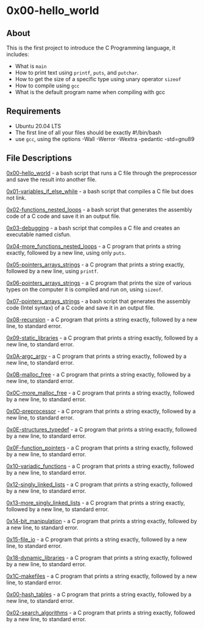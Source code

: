# 0x00-hello_world
## About
This is the first project to introduce the C Programming language, it includes:
- What is `main`
- How to print text using `printf`, `puts`, and `putchar`.
- How to get the size of a specific type using unary operator `sizeof`
- How to compile using `gcc`
- What is the default program name when compiling with gcc

## Requirements
- Ubuntu 20.04 LTS
- The first line of all your files should be exactly #!/bin/bash
- use `gcc`, using the options -Wall -Werror -Wextra -pedantic -std=gnu89

## File Descriptions
[0x00-hello_world](https://github.com/szbrooks2017/holbertonschool-low_level_programming/tree/main/0x00-hello_world) -  a bash script that runs a C file through the preprocessor and save the result into another file.

[0x01-variables_if_else_while](https://github.com/szbrooks2017/holbertonschool-low_level_programming/tree/main/0x01-variables_if_else_while) - a bash script that compiles a C file but does not link.

[0x02-functions_nested_loops](https://github.com/szbrooks2017/holbertonschool-low_level_programming/tree/main/0x02-functions_nested_loops) -  a bash script that generates the assembly code of a C code and save it in an output file.

[0x03-debugging](https://github.com/szbrooks2017/holbertonschool-low_level_programming/tree/main/0x03-debugging) - a bash script that compiles a C file and creates an executable named cisfun.

[0x04-more_functions_nested_loops](https://github.com/szbrooks2017/holbertonschool-low_level_programming/tree/main/0x04-more_functions_nested_loops) - a C program that prints a string exactly, followed by a new line, using only `puts`.

[0x05-pointers_arrays_strings](https://github.com/szbrooks2017/holbertonschool-low_level_programming/tree/main/0x05-pointers_arrays_strings) - a C program that prints a string exactly, followed by a new line, using `printf`.

[0x06-pointers_arrays_strings](https://github.com/szbrooks2017/holbertonschool-low_level_programming/tree/main/0x06-pointers_arrays_strings) - a C program that prints the size of various types on the computer it is compiled and run on, using  `sizeof`.

[0x07-pointers_arrays_strings](https://github.com/szbrooks2017/holbertonschool-low_level_programming/tree/main/0x07-pointers_arrays_strings) -  a bash script that generates the assembly code (Intel syntax) of a C code and save it in an output file.

[0x08-recursion](https://github.com/szbrooks2017/holbertonschool-low_level_programming/tree/main/0x08-recursion) -  a C program that prints a string exactly, followed by a new line, to standard error.

[0x09-static_libraries](https://github.com/szbrooks2017/holbertonschool-low_level_programming/tree/main/0x09-static_libraries) -  a C program that prints a string exactly, followed by a new line, to standard error.

[0x0A-argc_argv](https://github.com/szbrooks2017/holbertonschool-low_level_programming/tree/main/0x0A-argc_argv) -  a C program that prints a string exactly, followed by a new line, to standard error.

[0x0B-malloc_free](https://github.com/szbrooks2017/holbertonschool-low_level_programming/tree/main/0x0B-malloc_free) -  a C program that prints a string exactly, followed by a new line, to standard error.

[0x0C-more_malloc_free](https://github.com/szbrooks2017/holbertonschool-low_level_programming/tree/main/0x0C-more_malloc_free) -  a C program that prints a string exactly, followed by a new line, to standard error.

[0x0D-preprocessor](https://github.com/szbrooks2017/holbertonschool-low_level_programming/tree/main/0x0D-preprocessor) -  a C program that prints a string exactly, followed by a new line, to standard error.

[0x0E-structures_typedef](https://github.com/szbrooks2017/holbertonschool-low_level_programming/tree/main/0x0E-structures_typedef) -  a C program that prints a string exactly, followed by a new line, to standard error.

[0x0F-function_pointers](https://github.com/szbrooks2017/holbertonschool-low_level_programming/tree/main/0x0F-function_pointers) -  a C program that prints a string exactly, followed by a new line, to standard error.

[0x10-variadic_functions](https://github.com/szbrooks2017/holbertonschool-low_level_programming/tree/main/0x10-variadic_functions) -  a C program that prints a string exactly, followed by a new line, to standard error.

[0x12-singly_linked_lists](https://github.com/szbrooks2017/holbertonschool-low_level_programming/tree/main/0x12-singly_linked_lists) -  a C program that prints a string exactly, followed by a new line, to standard error.

[0x13-more_singly_linked_lists](https://github.com/szbrooks2017/holbertonschool-low_level_programming/tree/main/0x13-more_singly_linked_lists) -  a C program that prints a string exactly, followed by a new line, to standard error.

[0x14-bit_manipulation](https://github.com/szbrooks2017/holbertonschool-low_level_programming/tree/main/0x14-bit_manipulation) -  a C program that prints a string exactly, followed by a new line, to standard error.

[0x15-file_io](https://github.com/szbrooks2017/holbertonschool-low_level_programming/tree/main/0x15-file_io) -  a C program that prints a string exactly, followed by a new line, to standard error.

[0x18-dynamic_libraries](https://github.com/szbrooks2017/holbertonschool-low_level_programming/tree/main/0x18-dynamic_libraries) -  a C program that prints a string exactly, followed by a new line, to standard error.

[0x1C-makefiles](https://github.com/szbrooks2017/holbertonschool-low_level_programming/tree/main/0x1C-makefiles) -  a C program that prints a string exactly, followed by a new line, to standard error.

[0x00-hash_tables](https://github.com/szbrooks2017/holbertonschool-low_level_programming/tree/main/0x00-hash_tables) -  a C program that prints a string exactly, followed by a new line, to standard error.

[0x02-search_algorithms](https://github.com/szbrooks2017/holbertonschool-low_level_programming/tree/main/0x02-search_algorithms) -  a C program that prints a string exactly, followed by a new line, to standard error.
